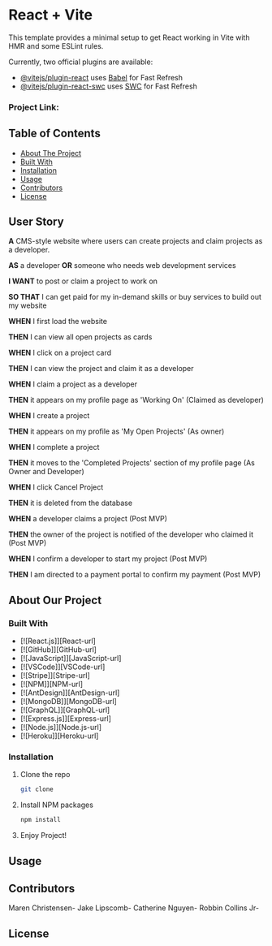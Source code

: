 # React + Vite

This template provides a minimal setup to get React working in Vite with HMR and some ESLint rules.

Currently, two official plugins are available:

- [@vitejs/plugin-react](https://github.com/vitejs/vite-plugin-react/blob/main/packages/plugin-react/README.md) uses [Babel](https://babeljs.io/) for Fast Refresh
- [@vitejs/plugin-react-swc](https://github.com/vitejs/vite-plugin-react-swc) uses [SWC](https://swc.rs/) for Fast Refresh

### Project Link:

## Table of Contents
- [About The Project](#about-the-project)
- [Built With](#built-with)
- [Installation](#installation)
- [Usage](#usage)
- [Contributors](#contributors)
- [License](#license)

## User Story
**A** CMS-style website where users can create projects and claim projects as a developer.

**AS** a developer **OR** someone who needs web development services

**I WANT** to post or claim a project to work on

**SO THAT** I can get paid for my in-demand skills or buy services to build out my website

**WHEN** I first load the website

**THEN** I can view all open projects as cards

**WHEN** I click on a project card

**THEN** I can view the project and claim it as a developer

**WHEN** I claim a project as a developer

**THEN** it appears on my profile page as 'Working On' (Claimed as developer)

**WHEN** I create a project

**THEN** it appears on my profile as 'My Open Projects' (As owner)

**WHEN** I complete a project

**THEN** it moves to the 'Completed Projects' section of my profile page (As Owner and Developer)

**WHEN** I click Cancel Project

**THEN** it is deleted from the database

**WHEN** a developer claims a project (Post MVP)

**THEN** the owner of the project is notified of the developer who claimed it (Post MVP)

**WHEN** I confirm a developer to start my project (Post MVP)

**THEN** I am directed to a payment portal to confirm my payment (Post MVP)

## About Our Project


### Built With

* [![React.js]][React-url]
* [![GitHub]][GitHub-url]
* [![JavaScript]][JavaScript-url]
* [![VSCode]][VSCode-url]
* [![Stripe]][Stripe-url]
* [![NPM]][NPM-url]
* [![AntDesign]][AntDesign-url]
* [![MongoDB]][MongoDB-url]
* [![GraphQL]][GraphQL-url]
* [![Express.js]][Express-url]
* [![Node.js]][Node.js-url]
* [![Heroku]][Heroku-url]

### Installation

1. Clone the repo
   ```sh
   git clone 
   ```
2. Install NPM packages
   ```sh
   npm install
   ```
3. Enjoy Project!

## Usage
 


## Contributors

Maren Christensen-
Jake Lipscomb-
Catherine Nguyen-
Robbin Collins Jr-


## License

